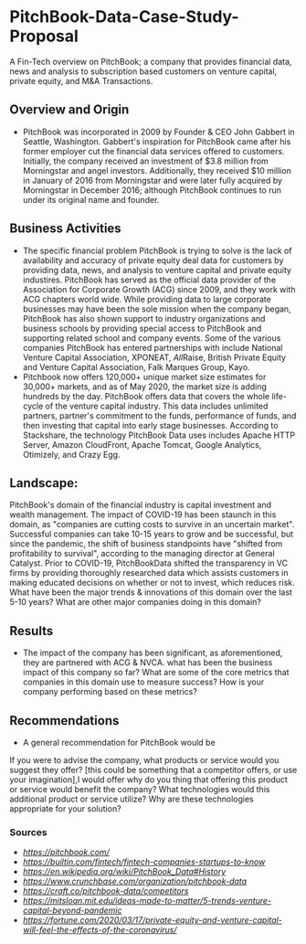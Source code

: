  # PitchBook-Data-Case-Study-Proposal
A Fin-Tech overview on PitchBook; a company that provides financial data, news and analysis to subscription based customers on venture capital, private equity, and M&A Transactions.

## Overview and Origin
* PitchBook was incorporated in 2009 by Founder & CEO John Gabbert in Seattle, Washington. Gabbert's inspiration for PitchBook came after his former employer cut the financial data services offered to customers. Initially, the company received an investment of $3.8 million from Morningstar and angel investors. Additionally, they received $10 million in January of 2016 from Morningstar and were later fully acquired by Morningstar in December 2016; although PitchBook continues to run under its original name and founder. 

## Business Activities
* The specific financial problem PitchBook is trying to solve is the lack of availability and accuracy of private equity deal data for customers by providing data, news, and analysis to venture capital and private equity industires.  PitchBook has served as the official data provider of the Association for Corporate Growth (ACG) since 2009, and they work with ACG chapters world wide. While providing data to large corporate businesses may have been the sole mission when the company began, PitchBook has also shown support to industry organizations and business schools by providing special access to PitchBook and supporting related school and company events. Some of the various companies PitchBook has entered partnerships with include National Venture Capital Association,  XPONEAT, *All*Raise, British Private Equity and Venture Capital Association, Falk Marques Group,  Kayo.
* Pitchbook now offers 120,000+ unique market size estimates for 30,000+ markets, and as of May 2020, the market size is adding hundreds by the day. PitchBook offers data that covers the whole life-cycle of the venture capital industry. This data includes unlimited partners, partner's commitment to the funds, performance of funds, and then investing that capital into early stage businesses. According to Stackshare, the technology PitchBook Data uses includes Apache HTTP Server, Amazon CloudFront, Apache Tomcat, Google Analytics, Otimizely, and Crazy Egg. 

## Landscape:
PitchBook's domain of the financial industry is capital investment and wealth management. The impact of COVID-19 has been staunch in this domain, as "companies are cutting costs to survive in an uncertain market". Successful companies can take 10-15 years to grow and be successful, but since the pandemic, the shift of business standpoints have "shifted from profitability to survival", according to the managing director at General Catalyst. Prior to COVID-19, PitchBookData shifted the transparency in VC firms by providing thoroughly researched data which assists customers in making educated decisions on whether or not to invest, which reduces risk.   What have been the major trends & innovations of this domain over the last 5-10 years? What are other major companies doing in this domain?


## Results
* The impact of the company has been significant, as aforementioned, they are partnered with ACG & NVCA. 
what has been the business impact of this company so far?   What are some of the core metrics that companies in this domain use to measure success? How is your company performing based on these metrics?


## Recommendations
* A general recommendation for PitchBook would be  

If you were to advise the company, what products or service would you suggest they offer? [this could be something that a competitor offers, or use your imagination],I would offer  why do you thing that offering this product or service would benefit the company? What technologies would this additional product or service utilize? Why are these technologies appropriate for your solution?




### Sources
* *https://pitchbook.com/*
* *https://builtin.com/fintech/fintech-companies-startups-to-know*
* *https://en.wikipedia.org/wiki/PitchBook_Data#History*
* *https://www.crunchbase.com/organization/pitchbook-data*
* *https://craft.co/pitchbook-data/competitors*
* *https://mitsloan.mit.edu/ideas-made-to-matter/5-trends-venture-capital-beyond-pandemic*
* *https://fortune.com/2020/03/17/private-equity-and-venture-capital-will-feel-the-effects-of-the-coronavirus/*
